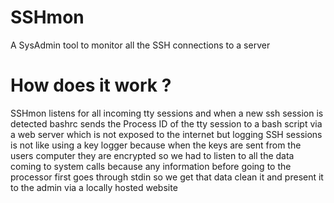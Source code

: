 # SSHmon
A SysAdmin tool to monitor all the SSH connections to a server

# How does it work ?

SSHmon listens for all incoming tty sessions and when a new ssh session is detected bashrc sends the Process ID of the tty session to a bash script via a web server which is not exposed to the internet but logging SSH sessions is not like using a key logger because when the keys are sent from the users computer they are encrypted so we had to listen to all the data coming to system calls because any information before going to the processor first goes through stdin so we get that data clean it and present it to the admin via a locally hosted website
